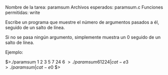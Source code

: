 Nombre de la tarea: paramsum
Archivos esperados: paramsum.c
Funciones permitidas: write

Escribe un programa que muestre el número de argumentos pasados a él, seguido de un salto de línea.

Si no se pasa ningún argumento, simplemente muestra un 0 seguido de un salto de línea.

Ejemplo:

$>./paramsum 1 2 3 5 7 24
6
$>./paramsum 6 12 24 | cat -e
3$
$>./paramsum | cat -e
0$
$>
